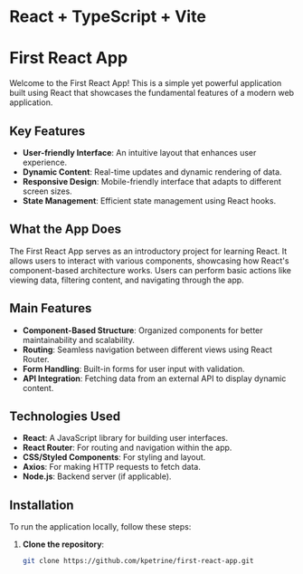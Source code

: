 # React + TypeScript + Vite
# First React App

Welcome to the First React App! This is a simple yet powerful application built using React that showcases the fundamental features of a modern web application.

## Key Features

- **User-friendly Interface**: An intuitive layout that enhances user experience.
- **Dynamic Content**: Real-time updates and dynamic rendering of data.
- **Responsive Design**: Mobile-friendly interface that adapts to different screen sizes.
- **State Management**: Efficient state management using React hooks.

## What the App Does

The First React App serves as an introductory project for learning React. It allows users to interact with various components, showcasing how React's component-based architecture works. Users can perform basic actions like viewing data, filtering content, and navigating through the app.

## Main Features

- **Component-Based Structure**: Organized components for better maintainability and scalability.
- **Routing**: Seamless navigation between different views using React Router.
- **Form Handling**: Built-in forms for user input with validation.
- **API Integration**: Fetching data from an external API to display dynamic content.

## Technologies Used

- **React**: A JavaScript library for building user interfaces.
- **React Router**: For routing and navigation within the app.
- **CSS/Styled Components**: For styling and layout.
- **Axios**: For making HTTP requests to fetch data.
- **Node.js**: Backend server (if applicable).

## Installation

To run the application locally, follow these steps:

1. **Clone the repository**:
   ```bash
   git clone https://github.com/kpetrine/first-react-app.git
